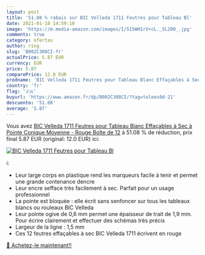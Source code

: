 ```yaml
---
layout: post
title: '51.08 % rabais sur BIC Velleda 1711 Feutres pour Tableau Bl'
date: 2021-01-18 14:59:10
image: 'https://m.media-amazon.com/images/I/515WH1rV+cL._SL200_.jpg'
comments: true
category: ofertas
author: ring
slug: 'B002C308CI-fr'
actualPrice: 5.87 EUR
currency: EUR
price: 5.87
comparePrice: 12.0 EUR
prodname: 'BIC Velleda 1711 Feutres pour Tableau Blanc Effaçables à Sec à Pointe Conique Moyenne - Rouge  Boîte de 12'
country: 'fr'
flag: '🇫🇷'
buyurl: 'https://www.amazon.fr/dp/B002C308CI/?tag=tolees0d-21'
descuento: '51.08'
average: '5.87'
---
```


Vous avez [BIC Velleda 1711 Feutres pour Tableau Blanc Effaçables à Sec à Pointe Conique Moyenne - Rouge  Boîte de 12](https://www.amazon.fr/dp/B002C308CI/?tag=tolees0d-21)  à  51.08 % de réduction, prix final  5.87 EUR (original: 12.0 EUR) ici:

[![BIC Velleda 1711 Feutres pour Tableau Bl](https://m.media-amazon.com/images/I/515WH1rV+cL._SL200_.jpg)](https://www.amazon.fr/dp/B002C308CI/?tag=tolees0d-21)

ℹ️:

- Leur large corps en plastique rend les marqueurs facile à tenir et permet une grande contenance dencre
- Leur encre sefface très facilement à sec. Parfait pour un usage professionnel
- La pointe est bloquée : elle écrit sans senfoncer sur tous les tableaux blancs ou rouleaux BIC Velleda
- Leur pointe ogive de 0,6 mm permet une épaisseur de trait de 1,9 mm. Pour écrire clairement et effectuer des schémas très précis
- Largeur de la ligne : 1,5 mm
- Ces 12 feutres effaçables à sec BIC Velleda 1711 écrivent en rouge

[🛒 Achetez-le maintenant!!](https://www.amazon.fr/dp/B002C308CI/?tag=tolees0d-21)
